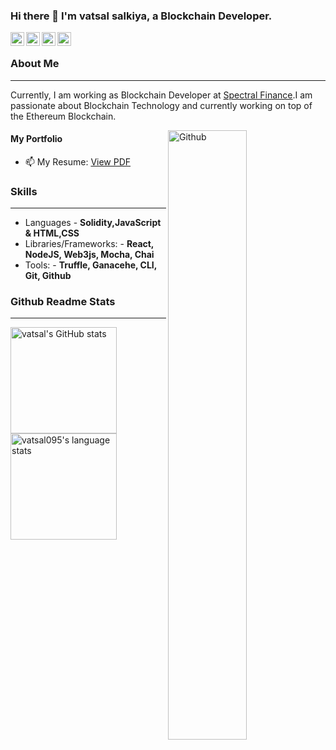 ### Hi there 👋 I'm vatsal salkiya, a Blockchain Developer.
<!-- Please don't remove this: Grab your social icons from https://github.com/carlsednaoui/gitsocial -->

<!-- display the social media buttons in your README -->

<a href="https://www.linkedin.com/in/vatsal-h-salkiya/">
  <img align="left" alt="vatsal's Linkdein" width="22px" src="https://cdn.jsdelivr.net/npm/simple-icons@v3/icons/linkedin.svg" />
</a>
<a href="mailto:vatsal.salkiya95@gmail.com">
  <img align="left" alt="vatsal's Github" width="22px" src="https://cdn.jsdelivr.net/npm/simple-icons@v3/icons/gmail.svg" />
</a>
<a href="https://twitter.com/vaatsaleth">
  <img align="left" alt="vatsal's Twitter" width="22px" src="https://cdn.jsdelivr.net/npm/simple-icons@v3/icons/twitter.svg" />
</a>
<a href="https://github.com/vatsal095">
  <img align="left" alt="vatsal's Github" width="22px" src="https://cdn.jsdelivr.net/npm/simple-icons@v3/icons/github.svg" />
</a>
&nbsp;

### About Me ###
----------------------------------------------------------------------------------------------------------------------------
Currently, I am working as Blockchain Developer at [Spectral Finance](https://spectral.finance/).I am passionate about Blockchain Technology and currently working on top of the Ethereum Blockchain.

<img width="50%" align="right" alt="Github" src="https://raw.githubusercontent.com/onimur/.github/master/.resources/git-header.svg" />

#### My Portfolio ####
- 📫 My Resume: [View PDF](https://docs.google.com/document/d/1IdVU23xeJHngJm7J_lAw4HzJVrboR79nCHDBuplH0fk/edit?usp=sharing)


### Skills ###
----------------------------------------------------------------------------------------------------------------------------
- Languages - **Solidity,JavaScript & HTML,CSS**
- Libraries/Frameworks: - **React, NodeJS, Web3js, Mocha, Chai**
- Tools: - **Truffle, Ganacehe, CLI, Git, Github**

### Github Readme Stats ###
----------------------------------------------------------------------------------------------------------------------------
<a href="https://profile-summary-for-github.com/user/vatsal095">
  <img align="left" height="170px" src="https://github-readme-stats.vercel.app/api?username=vatsaL095&show_icons=true&line_height=27&count_private=true&include_all_commits=true" alt="vatsal's GitHub stats"/>
  <img height="170px" src="https://github-readme-stats.vercel.app/api/top-langs/?username=vatsal095&hide_langs_below=5&layout=compact" alt="vatsal095's language stats"/>
</a>

